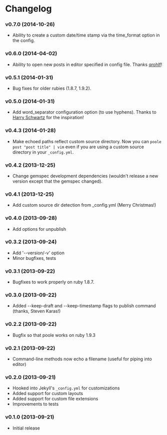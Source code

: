 # Changelog

### v0.7.0 (2014-10-26)

- Ability to create a custom date/time stamp via the time_format option in
  the config.

### v0.6.0 (2014-04-02)

- Ability to open new posts in editor specified in config file. Thanks
  [qrohlf](//github.com/qrohlf)!

### v0.5.1 (2014-01-31)

- Bug fixes for older rubies (1.8.7, 1.9.2).

### v0.5.0 (2014-01-31)

- Add word_separator configuration option (to use hyphens). Thanks to [Harry
  Schwartz](http://github.com/hrs) for the inspiration!

### v0.4.3 (2014-01-28)

- Make echoed paths reflect custom source directory. Now you can `poole post
  "post title" | vim` even if you are using a custom source directory in your
  `_config.yml`.

### v0.4.2 (2013-12-25)

- Change gemspec development dependencies (wouldn't release a new version
  except that the gemspec changed).

### v0.4.1 (2013-12-25)

- Add custom source dir detection from _config.yml (Merry Christmas!)

### v0.4.0 (2013-09-28)

- Add options for unpublish

### v0.3.2 (2013-09-24)

- Add '--version/-v' option
- Minor bugfixes, tests

### v0.3.1 (2013-09-22)

- Bugfixes to work properly on ruby 1.8.7.

### v0.3.0 (2013-09-22)

- Added --keep-draft and --keep-timestamp flags to publish command (thanks,
  Steven Karas!)

### v0.2.2 (2013-09-22)

- Bugfix so that poole works on ruby 1.9.3

### v0.2.1 (2013-09-22)

- Command-line methods now echo a filename (useful for piping into editor)

### v0.2.0 (2013-09-21)

- Hooked into Jekyll's `_config.yml` for customizations
- Added support for custom layouts
- Added support for custom file extensions
- Improvements to tests

### v0.1.0 (2013-09-21)

- Initial release
